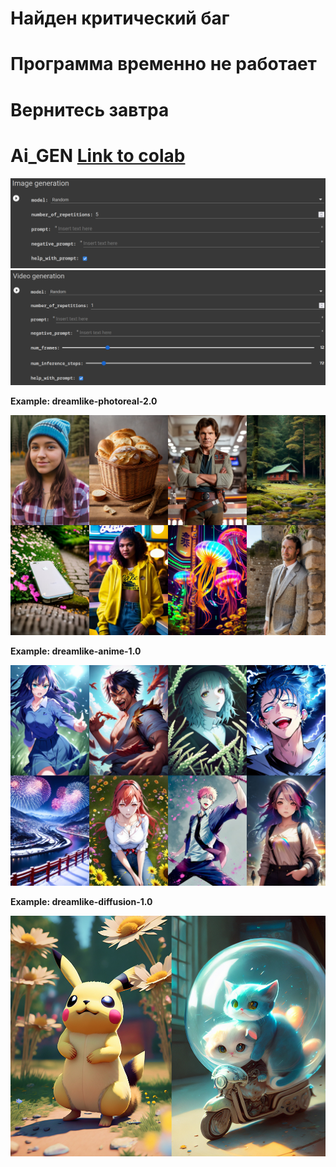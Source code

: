 # Найден критический баг

# Программа временно не работает
# Вернитесь завтра

# Ai_GEN [Link to colab](https://colab.research.google.com/drive/1zmf89ej3rRajmIN3rAtu66R2Nhzk-COG?usp=sharing)
![IMG](docs/IMG/IMG.png)
![VID](docs/IMG/VID.png)


**Example: dreamlike-photoreal-2.0**

![dreamlike-photoreal-2.0](docs/dreamlike-photoreal-2.0.jpg)


**Example: dreamlike-anime-1.0**

![dreamlike-anime-1.0](docs/dreamlike-anime-1.0.jpg)


**Example: dreamlike-diffusion-1.0**

![dreamlike-diffusion-1.0](docs/dreamlike-diffusion-1.0.jpg)
